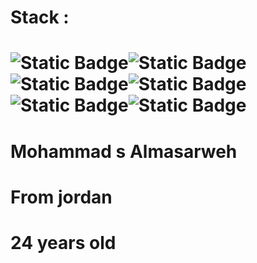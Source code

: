 # Stack : 
# ![Static Badge](https://img.shields.io/badge/Backend_%20Python_%20Devoloper-social)![Static Badge](https://img.shields.io/badge/Front_%20Html%20_HTML.js-red)![Static Badge](https://img.shields.io/badge/Machine_%20Learning_%20Engineer-black)![Static Badge](https://img.shields.io/badge/Agentic_%20AI_%20Engineering-azure)![Static Badge](https://img.shields.io/badge/Algos_%20AI_%20Engineering-yellow)![Static Badge](https://img.shields.io/badge/Tensors_%20py_%20torch-orange)

# Mohammad s Almasarweh

# From jordan

# 24 years old


